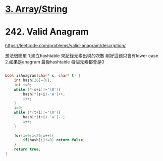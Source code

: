 # [3. Array/String](/arraystring.md)

# 242. Valid Anagram


https://leetcode.com/problems/valid-anagram/description/

想法很簡單
1.建立hashtable 來記錄元素出現的次數   剛好這題只會有lower case
2.如果是anagram  最後hashtable 每個元素都會是0

```c

bool isAnagram(char* s, char* t) {
    int hash[26]={0};
    int i=0;
    while (*(s+i)!='\0'){
        hash[*(s+i)-'a']++;
        i++;
    }
    i=0;
    while (*(t+i)!='\0'){
        hash[*(t+i)-'a']--;
        i++;
    }
    
    for(i=0;i<26;i++){
        if(hash[i]!=0) return false;
    }
    return true;
}
```


